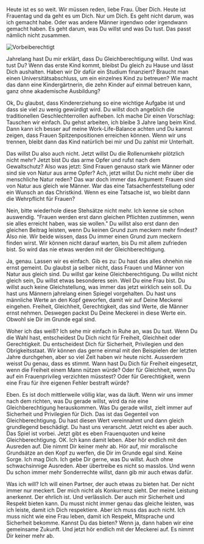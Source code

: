 Heute ist es so weit. Wir müssen reden, liebe Frau. Über Dich. Heute ist Frauentag und da geht es um Dich. Nur um Dich. Es geht nicht darum, was ich gemacht habe. Oder was andere Männer irgendwo oder irgendwann gemacht haben. Es geht darum, was Du willst und was Du tust. Das passt nämlich nicht zusammen.

![Vorbeiberechtigt](http://res.cloudinary.com/ontore/image/upload/v1457428504/Emma-Watson-Bling-Ring-12_ccgve2.jpg)

Jahrelang hast Du mir erklärt, dass Du Gleichberechtigung willst. Und was tust Du? Wenn das erste Kind kommt, bleibst Du gleich zu Hause und lässt Dich aushalten. Haben wir Dir dafür ein Studium finanziert? Braucht man einen Universitätsabschluss, um ein einzelnes Kind zu betreuen? Wie macht das dann eine Kindergärtnerin, die zehn Kinder auf einmal betreuen kann, ganz ohne akademische Ausbildung?

Ok, Du glaubst, dass Kindererziehung so eine wichtige Aufgabe ist und dass sie viel zu wenig gewürdigt wird. Du willst doch angeblich die traditionellen Geschlechterrollen  aufheben. Ich mache Dir einen Vorschlag: Tauschen wir einfach. Du gehst arbeiten, ich bleibe 3 Jahre lang beim Kind. Dann kann ich besser auf meine Work-Life-Balance achten und Du kannst zeigen, dass Frauen Spitzenpositionen erreichen können. Wenn wir uns trennen, bleibt dann das Kind natürlich bei mir und Du zahlst mir Unterhalt.

Das willst Du also auch nicht. Jetzt willst Du die Rollenumkehr plötzlich nicht mehr? Jetzt bist Du das arme Opfer und rufst nach dem Gewaltschutz? Also was jetzt: Sind Frauen genauso stark wie Männer oder sind sie von Natur aus arme Opfer? Ach, jetzt willst Du nicht mehr über die menschliche Natur reden? Das war doch immer das Argument: Frauen sind von Natur aus gleich wie Männer. War das eine Tatsachenfeststellung oder ein Wunsch an das Christkind. Wenn es eine Tatsache ist, wo bleibt dann die Wehrpflicht für Frauen?

Nein, bitte wiederhole diese Stehsätze nicht mehr. Ich kenne sie schon auswendig. "Frauen werden erst dann gleichen Pflichten zustimmen, wenn sie alles erreicht haben, was sie wollen." Du willst also erst dann den gleichen Beitrag leisten, wenn Du keinen Grund zum meckern mehr findest? Also nie. Wir beide wissen, dass Du immer einen Grund zum meckern finden wirst. Wir können nicht darauf warten, bis Du mit allem zufrieden bist. So wird das nie etwas werden mit der Gleichberechtigung.

Ja, genau. Lassen wir es einfach. Gib es zu: Du hast das alles ohnehin nie ernst gemeint. Du glaubst ja selber nicht, dass Frauen und Männer von Natur aus gleich sind. Du willst gar keine Gleichberechtigung. Du willst nicht gleich sein, Du willst etwas besonderes sein. Weil Du eine Frau bist. Du willst auch keine Gleichstellung, was immer das jetzt wirklich sein soll. Du hast uns Männern jahrelang einen Spiegel vorgehalten. Du hast uns männliche Werte an den Kopf geworfen, damit wir auf Deine Meckerei eingehen. Freiheit, Gleichheit, Gerechtigkeit, das sind Werte, die Männer ernst nehmen. Deswegen packst Du Deine Meckerei in diese Werte ein. Obwohl sie Dir im Grunde egal sind.

Woher ich das weiß? Ich sehe mir einfach in Ruhe an, was Du tust. Wenn Du die Wahl hast, entscheidest Du Dich nicht für Freiheit, Gleichheit oder Gerechtigkeit. Du entscheidest Dich für Sicherheit, Privilegien und den Obrigkeitsstaat. Wir können das gerne einmal mit den Beispielen der letzten Jahre durchgehen, aber so viel Zeit haben wir heute nicht. Ausserdem weisst Du genau, dass es stimmt. Wann hast Du Dich für Freiheit eingesetzt, wenn die Freiheit einem Mann nützen würde? Oder für Gleichheit, wenn Du auf ein Frauenprivileg verzichten müsstest? Oder für Gerechtigkeit, wenn eine Frau für ihre eigenen Fehler bestraft würde?

Eben. Es ist doch mittlerweile völlig klar, was da läuft. Wenn wir uns immer nach dem richten, was Du gerade willst, wird da nie eine Gleichberechtigung herauskommen. Was Du gerade willst, zielt immer auf Sicherheit und Privilegien für Dich. Das ist das Gegenteil von Gleichberechtigung. Du hast diesen Wert vereinnahmt und dann gleich grundlegend beschädigt. Du hast uns verarscht. Jetzt reicht es aber auch. Das Spiel ist vorbei. Jetzt gibt es eben Frauenquoten und keine Gleichberechtigung. OK. Ich kann damit leben. Aber hör endlich mit den Ausreden auf. Die nimmt Dir keiner mehr ab. Hör auf, mir moralische Grundsätze an den Kopf zu werfen, die Dir im Grunde egal sind. Keine Sorge. Ich mag Dich. Ich gebe Dir gerne, was Du willst. Auch ohne schwachsinnige Ausreden. Aber übertreibe es nicht so masslos. Und wenn Du schon immer mehr Sonderrechte willst, dann gib mir auch etwas dafür.

Was ich will? Ich will einen Partner, der auch etwas zu bieten hat. Der nicht immer nur meckert. Der mich nicht als Konkurrenz sieht. Der meine Leistung anerkennt. Der ehrlich ist. Und verlässlich. Der auch mir Sicherheit und Respekt bieten kann. Du musst nicht immer genau das gleiche leisten, was ich leiste, damit ich Dich respektiere. Aber ich muss das auch nicht. Ich muss nicht wie eine Frau leben, damit ich Respekt, Mitsprache und Sicherheit bekomme. Kannst Du das bieten? Wenn ja, dann haben wir eine gemeinsame Zukunft. Und jetzt hör endlich mit der Meckerei auf. Es nimmt Dir keiner mehr ab.
